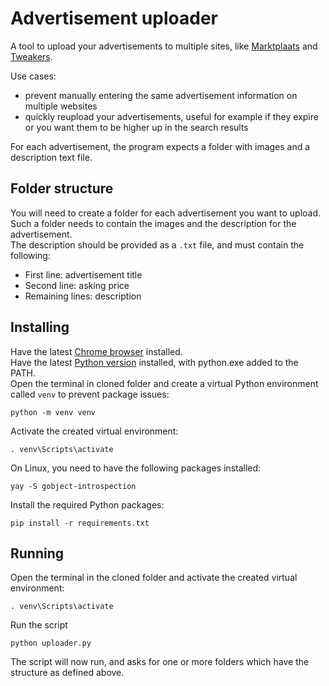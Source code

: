 # Advertisement uploader
A tool to upload your advertisements to multiple sites, like [Marktplaats](https://www.marktplaats.nl/) and [Tweakers](https://tweakers.net/aanbod/).  

Use cases:  
* prevent manually entering the same advertisement information on multiple websites
* quickly reupload your advertisements, useful for example if they expire or you want them to be higher up in the search results

For each advertisement, the program expects a folder with images and a description text file.

## Folder structure
You will need to create a folder for each advertisement you want to upload.  
Such a folder needs to contain the images and the description for the advertisement.  
The description should be provided as a `.txt` file, and must contain the following:
* First line: advertisement title
* Second line: asking price
* Remaining lines: description

## Installing
Have the latest [Chrome browser](https://www.google.com/chrome/) installed.  
Have the latest [Python version](https://www.python.org/downloads/windows/) installed, with python.exe added to the PATH.  
Open the terminal in cloned folder and create a virtual Python environment called `venv` to prevent package issues:
```shell
python -m venv venv
```
Activate the created virtual environment:
```shell
. venv\Scripts\activate
```
On Linux, you need to have the following packages installed:
```shell
yay -S gobject-introspection 
```
Install the required Python packages:
```shell
pip install -r requirements.txt
```

## Running
Open the terminal in the cloned folder and activate the created virtual environment:
```shell
. venv\Scripts\activate
```
Run the script
```shell
python uploader.py
```
The script will now run, and asks for one or more folders which have the structure as defined above.





